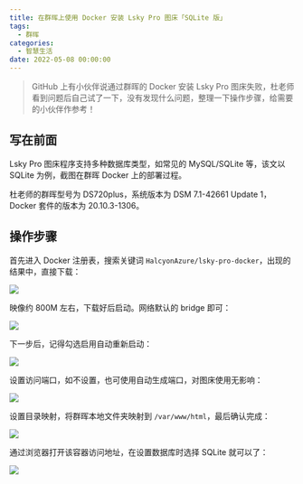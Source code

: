 ```yaml
---
title: 在群晖上使用 Docker 安装 Lsky Pro 图床「SQLite 版」
tags:
  - 群晖
categories:
  - 智慧生活
date: 2022-05-08 00:00:00
---
```


> GitHub 上有小伙伴说通过群晖的 Docker 安装 Lsky Pro 图床失败，杜老师看到问题后自己试了一下，没有发现什么问题，整理一下操作步骤，给需要的小伙伴作参考！

<!-- more -->

## 写在前面

Lsky Pro 图床程序支持多种数据库类型，如常见的 MySQL/SQLite 等，该文以 SQLite 为例，截图在群晖 Docker 上的部署过程。

杜老师的群晖型号为 DS720plus，系统版本为 DSM 7.1-42661 Update 1，Docker 套件的版本为 20.10.3-1306。

## 操作步骤

首先进入 Docker 注册表，搜索关键词 `HalcyonAzure/lsky-pro-docker`，出现的结果中，直接下载：

![](https://cdn.dusays.com/2022/05/461-1.jpg)

映像约 800M 左右，下载好后启动。网络默认的 bridge 即可：

![](https://cdn.dusays.com/2022/05/461-2.jpg)

下一步后，记得勾选启用自动重新启动：

![](https://cdn.dusays.com/2022/05/461-3.jpg)

设置访问端口，如不设置，也可使用自动生成端口，对图床使用无影响：

![](https://cdn.dusays.com/2022/05/461-4.jpg)

设置目录映射，将群晖本地文件夹映射到 `/var/www/html`，最后确认完成：

![](https://cdn.dusays.com/2022/05/461-5.jpg)

通过浏览器打开该容器访问地址，在设置数据库时选择 SQLite 就可以了：

![](https://cdn.dusays.com/2022/05/461-6.jpg)
